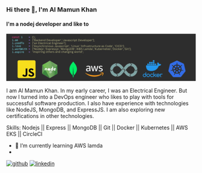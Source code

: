 ### Hi there 👋, I'm Al Mamun Khan
#### I'm a nodej developer and like to 
![I'm backend developer with extensive knowledge in Devops](https://github.com/almamunkhan09/almamunkhan09/blob/main/profileGithub.png)

I am Al Mamun Khan. In my early career, I was an Electrical Engineer. But now I turned into a DevOps engineer who likes to play with tools for successful software production. I also have experience with technologies like NodeJS, MongoDB, and ExpressJS. I am also exploring new certifications in other technologies.

Skills: Nodejs || Express || MongoDB || Git || Docker || Kubernetes || AWS EKS || CircleCI 


- 🌱 I’m currently learning AWS lamda 
-  

[<img src='https://cdn.jsdelivr.net/npm/simple-icons@3.0.1/icons/github.svg' alt='github' height='40'>](https://github.com/almamunkhan09)  [<img src='https://cdn.jsdelivr.net/npm/simple-icons@3.0.1/icons/linkedin.svg' alt='linkedin' height='40'>](https://www.linkedin.com/in/www.linkedin.com/in/al-mamun-khan)  

